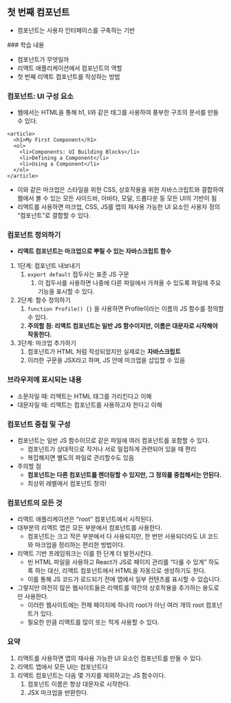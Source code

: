 ## 첫 번째 컴포넌트

- 컴포넌트는 사용자 인터페이스를 구축하는 기반

<aside>
### 학습 내용

- 컴포넌트가 무엇일까
- 리액트 애플리케이션에서 컴포넌트의 역할
- 첫 번째 리액트 컴포넌트를 작성하는 방법
</aside>

### 컴포넌트: UI 구성 요소
- 웹에서는 HTML을 통해 h1, li와 같은 태그를 사용하여 풍부한 구조의 문서를 만들 수 있다.


```
<article>
  <h1>My First Component</h1>
  <ol>
    <li>Components: UI Building Blocks</li>
    <li>Defining a Component</li>
    <li>Using a Component</li>
  </ol>
</article>
```

- 이와 같은 마크업은 스타일을 위한 CSS, 상호작용을 위한 자바스크립트와 결합하여 웹에서 볼 수 있는 모든 사이드바, 아바타, 모달, 드롭다운 등 모든 UI의 기반이 됨
- 리액트를 사용하면 마크업, CSS, JS를 앱의 재사용 가능한 UI 요소인 사용자 정의 “컴포넌트”로 결합할 수 있다.

### 컴포넌트 정의하기

- **리액트 컴포넌트는 마크업으로 뿌릴 수 있는 자바스크립트 함수**

1. 1단계: 컴포넌트 내보내기
    1. `export default` 접두사는 표준 JS 구문
        1. 이 접두사를 사용하면 나중에 다른 파일에서 가져올 수 있도록 파일에 주요 기능을 표시할 수 있다.
2. 2단계: 함수 정의하기
    1. `function Profile() {}` 을 사용하면 Profile이라는 이름의 JS 함수를 정의할 수 있다.
    2. **주의할 점: 리액트 컴포넌트는 일반 JS 함수이지만, 이름은 대문자로 시작해야 작동한다.**
3. 3단계: 마크업 추가하기
    1. 컴포넌트가 HTML 처럼 작성되었지만 실제로는 **자바스크립트**
    2. 이러한 구문을 JSX라고 하며, JS 안에 마크업을 삽입할 수 있음

### 브라우저에 표시되는 내용

- 소문자일 때: 리액트는 HTML 태그를 가리킨다고 이해
- 대문자일 때: 리액트는 컴포넌트를 사용하고자 한다고 이해

### 컴포넌트 중첩 및 구성

- 컴포넌트는 일반 JS 함수이므로 같은 파일에 여러 컴포넌트를 포함할 수 있다.
    - 컴포넌트가 상대적으로 작거나 서로 밀접하게 관련되어 있을 때 편리
    - 복잡해지면 별도의 파일로 관리할수도 있음
- 주의할 점
    - **컴포넌트는 다른 컴포넌트를 렌더링할 수 있지만, 그 정의를 중첩해서는 안된다.**
    - 최상위 레벨에서 컴포넌트 정의!

### 컴포넌트의 모든 것

- 리액트 애플리케이션은 “root” 컴포넌트에서 시작된다.
- 대부분의 리액트 앱은 모든 부분에서 컴포넌트를 사용한다.
    - 컴포넌트는 크고 작은 부분에서 다 사용되지만, 한 번만 사용되더라도 UI 코드와 마크업을 정리하는 편리한 방법이다.
- 리액트 기반 프레임워크는 이를 한 단계 더 발전시킨다.
    - 빈 HTML 파일을 사용하고 React가 JS로 페이지 관리를 “다룰 수 있게” 하도록 하는 대신, 리액트 컴포넌트에서 HTML을 자동으로 생성하기도 한다.
    - 이를 통해 JS 코드가 로드되기 전에 앱에서 일부 컨텐츠를 표시할 수 있습니다.
- 그렇지만 여전히 많은 웹사이트들은 리액트를 약간의 상호작용을 추가하는 용도로만 사용한다.
    - 이러한 웹사이트에는 전체 페이지에 하나의 root가 아닌 여러 개의 root 컴포넌트가 있다.
    - 필요한 만큼 리액트를 많이 또는 적게 사용할 수 있다.

<aside>

### 요약

1. 리액트를 사용하면 앱의 재사용 가능한 UI 요소인 컴포넌트를 만들 수 있다.
2. 리액트 앱에서 모든 UI는 컴포넌트다
3. 리액트 컴포넌트는 다음 몇 가지를 제외하고는 JS 함수이다.
    1. 컴포넌트 이름은 항상 대문자로 시작한다.
    2. JSX 마크업을 반환한다.
</aside>
